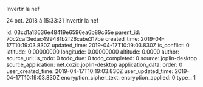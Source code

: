 Invertir la nef

24 oct. 2018 à 15:33:31
Invertir la nef


id: 03cd1a13636e48419e6596ea6b89c65e
parent_id: 70c2caf3edac499481b2f26cabe317be
created_time: 2019-04-17T10:19:03.830Z
updated_time: 2019-04-17T10:19:03.830Z
is_conflict: 0
latitude: 0.00000000
longitude: 0.00000000
altitude: 0.0000
author: 
source_url: 
is_todo: 0
todo_due: 0
todo_completed: 0
source: joplin-desktop
source_application: net.cozic.joplin-desktop
application_data: 
order: 0
user_created_time: 2019-04-17T10:19:03.830Z
user_updated_time: 2019-04-17T10:19:03.830Z
encryption_cipher_text: 
encryption_applied: 0
type_: 1
